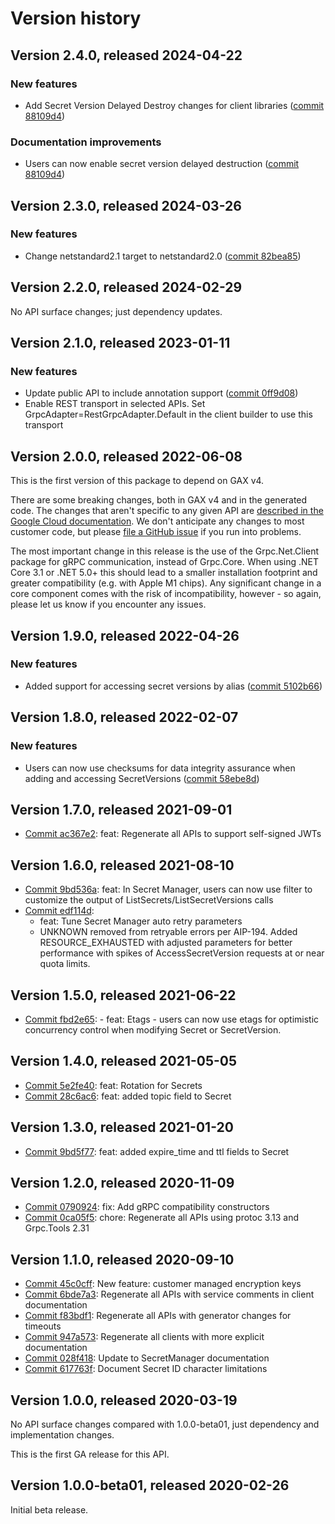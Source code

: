 # Version history

## Version 2.4.0, released 2024-04-22

### New features

- Add Secret Version Delayed Destroy changes for client libraries ([commit 88109d4](https://github.com/googleapis/google-cloud-dotnet/commit/88109d4ef7e80a8b3aca73c85594b069b555583e))

### Documentation improvements

- Users can now enable secret version delayed destruction ([commit 88109d4](https://github.com/googleapis/google-cloud-dotnet/commit/88109d4ef7e80a8b3aca73c85594b069b555583e))

## Version 2.3.0, released 2024-03-26

### New features

- Change netstandard2.1 target to netstandard2.0 ([commit 82bea85](https://github.com/googleapis/google-cloud-dotnet/commit/82bea850661975b9750ac30753528cc9d2e05240))

## Version 2.2.0, released 2024-02-29

No API surface changes; just dependency updates.

## Version 2.1.0, released 2023-01-11

### New features

- Update public API to include annotation support ([commit 0ff9d08](https://github.com/googleapis/google-cloud-dotnet/commit/0ff9d08c8f593ffb75bf20b0d95245f21a29710f))
- Enable REST transport in selected APIs. Set GrpcAdapter=RestGrpcAdapter.Default in the client builder to use this transport

## Version 2.0.0, released 2022-06-08

This is the first version of this package to depend on GAX v4.

There are some breaking changes, both in GAX v4 and in the generated
code. The changes that aren't specific to any given API are [described in the Google Cloud
documentation](https://cloud.google.com/dotnet/docs/reference/help/breaking-gax4).
We don't anticipate any changes to most customer code, but please [file a
GitHub issue](https://github.com/googleapis/google-cloud-dotnet/issues/new/choose)
if you run into problems.

The most important change in this release is the use of the Grpc.Net.Client package
for gRPC communication, instead of Grpc.Core. When using .NET Core 3.1 or .NET 5.0+
this should lead to a smaller installation footprint and greater compatibility (e.g.
with Apple M1 chips). Any significant change in a core component comes with the risk
of incompatibility, however - so again, please let us know if you encounter any
issues.


## Version 1.9.0, released 2022-04-26

### New features

- Added support for accessing secret versions by alias ([commit 5102b66](https://github.com/googleapis/google-cloud-dotnet/commit/5102b66e3843295b60aa3c89e74999da46bd8e15))
## Version 1.8.0, released 2022-02-07

### New features

- Users can now use checksums for data integrity assurance when adding and accessing SecretVersions ([commit 58ebe8d](https://github.com/googleapis/google-cloud-dotnet/commit/58ebe8d7bb4137d0983cf5319f7f1266dd42147a))
## Version 1.7.0, released 2021-09-01

- [Commit ac367e2](https://github.com/googleapis/google-cloud-dotnet/commit/ac367e2): feat: Regenerate all APIs to support self-signed JWTs

## Version 1.6.0, released 2021-08-10

- [Commit 9bd536a](https://github.com/googleapis/google-cloud-dotnet/commit/9bd536a): feat: In Secret Manager, users can now use filter to customize the output of ListSecrets/ListSecretVersions calls
- [Commit edf114d](https://github.com/googleapis/google-cloud-dotnet/commit/edf114d):
  - feat: Tune Secret Manager auto retry parameters
  - UNKNOWN removed from retryable errors per AIP-194. Added RESOURCE_EXHAUSTED with adjusted parameters for better performance with spikes of AccessSecretVersion requests at or near quota limits.

## Version 1.5.0, released 2021-06-22

- [Commit fbd2e65](https://github.com/googleapis/google-cloud-dotnet/commit/fbd2e65): - feat: Etags - users can now use etags for optimistic concurrency control when modifying Secret or SecretVersion.

## Version 1.4.0, released 2021-05-05

- [Commit 5e2fe40](https://github.com/googleapis/google-cloud-dotnet/commit/5e2fe40): feat: Rotation for Secrets
- [Commit 28c6ac6](https://github.com/googleapis/google-cloud-dotnet/commit/28c6ac6): feat: added topic field to Secret

## Version 1.3.0, released 2021-01-20

- [Commit 9bd5f77](https://github.com/googleapis/google-cloud-dotnet/commit/9bd5f77): feat: added expire_time and ttl fields to Secret

## Version 1.2.0, released 2020-11-09

- [Commit 0790924](https://github.com/googleapis/google-cloud-dotnet/commit/0790924): fix: Add gRPC compatibility constructors
- [Commit 0ca05f5](https://github.com/googleapis/google-cloud-dotnet/commit/0ca05f5): chore: Regenerate all APIs using protoc 3.13 and Grpc.Tools 2.31

## Version 1.1.0, released 2020-09-10

- [Commit 45c0cff](https://github.com/googleapis/google-cloud-dotnet/commit/45c0cff): New feature: customer managed encryption keys
- [Commit 6bde7a3](https://github.com/googleapis/google-cloud-dotnet/commit/6bde7a3): Regenerate all APIs with service comments in client documentation
- [Commit f83bdf1](https://github.com/googleapis/google-cloud-dotnet/commit/f83bdf1): Regenerate all APIs with generator changes for timeouts
- [Commit 947a573](https://github.com/googleapis/google-cloud-dotnet/commit/947a573): Regenerate all clients with more explicit documentation
- [Commit 028f418](https://github.com/googleapis/google-cloud-dotnet/commit/028f418): Update to SecretManager documentation
- [Commit 617763f](https://github.com/googleapis/google-cloud-dotnet/commit/617763f): Document Secret ID character limitations

## Version 1.0.0, released 2020-03-19

No API surface changes compared with 1.0.0-beta01, just dependency
and implementation changes.

This is the first GA release for this API.

## Version 1.0.0-beta01, released 2020-02-26

Initial beta release.

